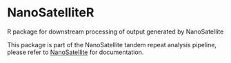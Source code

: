 # NanoSatelliteR
R package for downstream processing of output generated by NanoSatellite

This package is part of the NanoSatellite tandem repeat analysis pipeline, please refer to [NanoSatellite](https://github.com/arnederoeck/NanoSatellite) for documentation.
